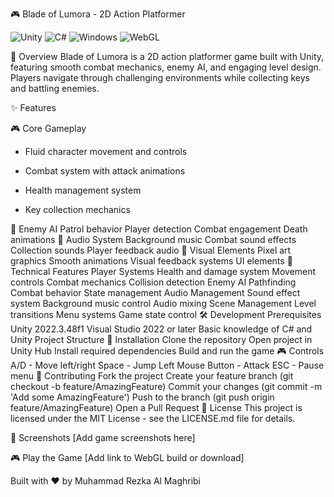 🎮 Blade of Lumora - 2D Action Platformer

<img alt="Unity" src="https://img.shields.io/badge/Unity-2022.3.48f1-lightgrey?style=for-the-badge&amp;logo=unity"> <img alt="C#" src="https://img.shields.io/badge/C%23-239120?style=for-the-badge&amp;logo=c-sharp&amp;logoColor=white">
<img alt="Windows" src="https://img.shields.io/badge/Windows-0078D6?style=for-the-badge&amp;logo=windows&amp;logoColor=white"> <img alt="WebGL" src="https://img.shields.io/badge/WebGL-990000?style=for-the-badge&amp;logo=webgl&amp;logoColor=white">

🌟 Overview
Blade of Lumora is a 2D action platformer game built with Unity, featuring smooth combat mechanics, enemy AI, and engaging level design. Players navigate through challenging environments while collecting keys and battling enemies.

✨ Features

🎮 Core Gameplay

- Fluid character movement and controls

- Combat system with attack animations

- Health management system

- Key collection mechanics

🤖 Enemy AI
Patrol behavior
Player detection
Combat engagement
Death animations
🎵 Audio System
Background music
Combat sound effects
Collection sounds
Player feedback audio
🎨 Visual Elements
Pixel art graphics
Smooth animations
Visual feedback systems
UI elements
🔧 Technical Features
Player Systems
Health and damage system
Movement controls
Combat mechanics
Collision detection
Enemy AI
Pathfinding
Combat behavior
State management
Audio Management
Sound effect system
Background music control
Audio mixing
Scene Management
Level transitions
Menu systems
Game state control
🛠️ Development
Prerequisites
Unity 2022.3.48f1
Visual Studio 2022 or later
Basic knowledge of C# and Unity
Project Structure
🚀 Installation
Clone the repository
Open project in Unity Hub
Install required dependencies
Build and run the game
🎮 Controls
A/D - Move left/right
Space - Jump
Left Mouse Button - Attack
ESC - Pause menu
🤝 Contributing
Fork the project
Create your feature branch (git checkout -b feature/AmazingFeature)
Commit your changes (git commit -m 'Add some AmazingFeature')
Push to the branch (git push origin feature/AmazingFeature)
Open a Pull Request
📄 License
This project is licensed under the MIT License - see the LICENSE.md file for details.

🎥 Screenshots
[Add game screenshots here]

🎮 Play the Game
[Add link to WebGL build or download]

Built with ❤️ by Muhammad Rezka Al Maghribi
